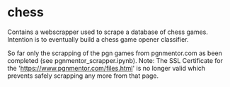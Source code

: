 # chess
Contains a webscrapper used to scrape a database of chess games.  Intention is to eventually build a chess game opener classifier.

So far only the scrapping of the pgn games from pgnmentor.com as been completed (see pgnmentor_scrapper.ipynb).
Note: The SSL Certificate for the 'https://www.pgnmentor.com/files.html' is no longer valid which prevents safely scrapping any more from that page.
